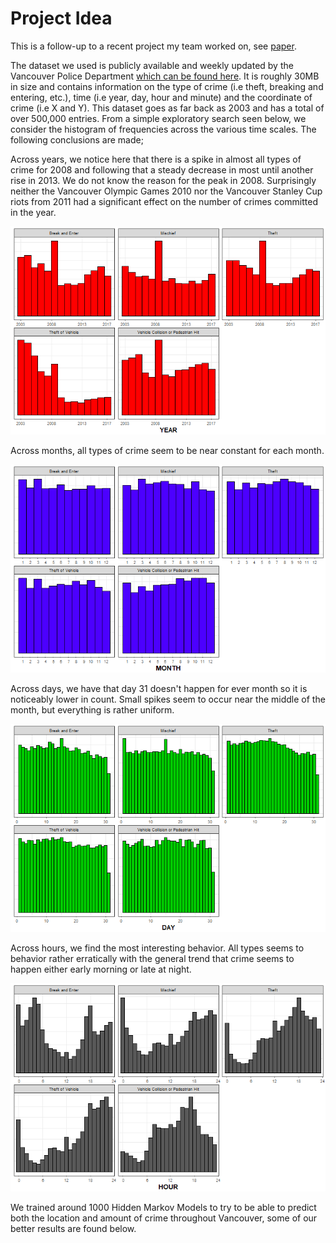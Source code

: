 # Project Idea

This is a follow-up to a recent project my team worked on, see [paper](https://github.com/Mathnstein/Machine_Learning/blob/master/cs540/Project/predictive-policing-vancouver.pdf). 

The dataset we used is publicly available and weekly updated by the Vancouver Police Department [which can be found here](vhttp://data.vancouver.ca/datacatalogue/crime-data.htm). It is roughly 30MB in size and contains information on the type of crime (i.e theft, breaking and entering, etc.), time (i.e year, day, hour and minute) and the coordinate of crime (i.e X and Y). This dataset goes as far back as 2003 and has a total of over 500,000 entries. From a simple exploratory search seen below, we consider the histogram of frequencies across the various time scales. The following conclusions are made;

Across years, we notice here that there is a spike in almost all types of crime for 2008 and following that a steady decrease in most until another rise in 2013. We do not know the reason for the peak in 2008. Surprisingly neither the Vancouver Olympic Games 2010 nor the Vancouver Stanley Cup riots from 2011 had a significant effect on the number of crimes committed in the year.

![alt_text][typeVyear]


Across months, all types of crime seem to be near constant for each month.

![alt_text][typeVmonth]


Across days, we have that day 31 doesn't happen for ever month so it is noticeably lower in count. Small spikes seem to occur near the middle of the month, but everything is rather uniform. 

![alt_text][typeVday]


Across hours, we find the most interesting behavior. All types seems to behavior rather erratically with the general trend that crime seems to happen either early morning or late at night.

![alt_text][typeVhour]


We trained around 1000 Hidden Markov Models to try to be able to predict both the location and amount of crime throughout Vancouver, some of our better results are found below.



[typeVyear]:https://github.com/Mathnstein/Machine_Learning/blob/master/cs540/Project/Statistics/type_vs_year.png
[typeVmonth]:https://github.com/Mathnstein/Machine_Learning/blob/master/cs540/Project/Statistics/type_vs_month.png
[typeVday]:https://github.com/Mathnstein/Machine_Learning/blob/master/cs540/Project/Statistics/type_vs_day.png
[typeVhour]:https://github.com/Mathnstein/Machine_Learning/blob/master/cs540/Project/Statistics/type_vs_hour.png
